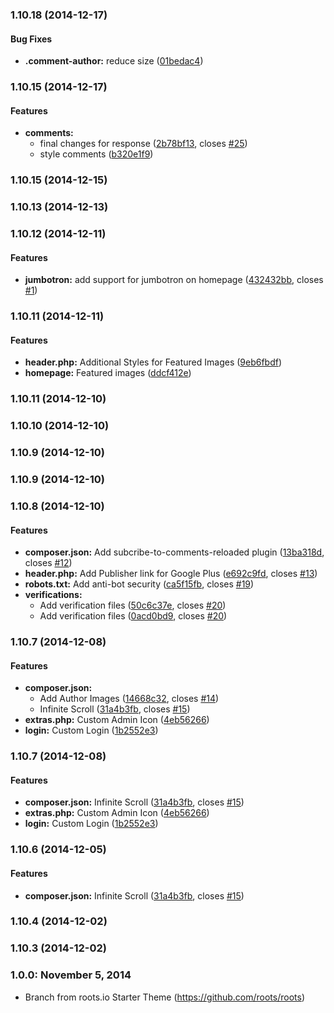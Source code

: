 <a name="1.10.18"></a>
### 1.10.18 (2014-12-17)


#### Bug Fixes

* **.comment-author:** reduce size ([01bedac4](http://github.com/jasonbutler42/grillinfools/commit/01bedac4fd89ed6dc6733547da45d265ec6141c6))


<a name="1.10.15"></a>
### 1.10.15 (2014-12-17)


#### Features

* **comments:**
  * final changes for response ([2b78bf13](http://github.com/jasonbutler42/grillinfools/commit/2b78bf13503afd4cbb6a3e0be68d4d02662512c3), closes [#25](http://github.com/jasonbutler42/grillinfools/issues/25))
  * style comments ([b320e1f9](http://github.com/jasonbutler42/grillinfools/commit/b320e1f9bce9c142bde1deed0d65cc098ec74205))


<a name="1.10.15"></a>
### 1.10.15 (2014-12-15)


<a name="1.10.13"></a>
### 1.10.13 (2014-12-13)


<a name="1.10.12"></a>
### 1.10.12 (2014-12-11)


#### Features

* **jumbotron:** add support for jumbotron on homepage ([432432bb](http://github.com/jasonbutler42/grillinfools/commit/432432bb96267907b5dc91e588c7558ff48cbc24), closes [#1](http://github.com/jasonbutler42/grillinfools/issues/1))


<a name="1.10.11"></a>
### 1.10.11 (2014-12-11)


#### Features

* **header.php:** Additional Styles for Featured Images ([9eb6fbdf](http://github.com/jasonbutler42/grillinfools/commit/9eb6fbdf2e26a3a05975761e3ef3b948a250cbec))
* **homepage:** Featured images ([ddcf412e](http://github.com/jasonbutler42/grillinfools/commit/ddcf412ed5f5462009939c4ce9e4204ff052c97e))


<a name="1.10.11"></a>
### 1.10.11 (2014-12-10)


<a name="1.10.10"></a>
### 1.10.10 (2014-12-10)


<a name="1.10.9"></a>
### 1.10.9 (2014-12-10)


<a name="1.10.9"></a>
### 1.10.9 (2014-12-10)


<a name="1.10.8"></a>
### 1.10.8 (2014-12-10)


#### Features

* **composer.json:** Add subcribe-to-comments-reloaded plugin ([13ba318d](http://github.com/jasonbutler42/grillinfools/commit/13ba318d37db14b7e126e9522e257e7f8f76db48), closes [#12](http://github.com/jasonbutler42/grillinfools/issues/12))
* **header.php:** Add Publisher link for Google Plus ([e692c9fd](http://github.com/jasonbutler42/grillinfools/commit/e692c9fd31a12a133ca0acbe8b0611a3aa0ea1b7), closes [#13](http://github.com/jasonbutler42/grillinfools/issues/13))
* **robots.txt:** Add anti-bot security ([ca5f15fb](http://github.com/jasonbutler42/grillinfools/commit/ca5f15fbbcbe9306c4d998f27b1a6d11385089f1), closes [#19](http://github.com/jasonbutler42/grillinfools/issues/19))
* **verifications:**
  * Add verification files ([50c6c37e](http://github.com/jasonbutler42/grillinfools/commit/50c6c37e95b0cc5a778dd46b08f44733982547bb), closes [#20](http://github.com/jasonbutler42/grillinfools/issues/20))
  * Add verification files ([0acd0bd9](http://github.com/jasonbutler42/grillinfools/commit/0acd0bd955412a1e2450093834141f95934b608b), closes [#20](http://github.com/jasonbutler42/grillinfools/issues/20))


<a name="1.10.7"></a>
### 1.10.7 (2014-12-08)


#### Features

* **composer.json:**
  * Add Author Images ([14668c32](http://github.com/jasonbutler42/grillinfools/commit/14668c329e52061cbcabc27114937da54af2f94f), closes [#14](http://github.com/jasonbutler42/grillinfools/issues/14))
  * Infinite Scroll ([31a4b3fb](http://github.com/jasonbutler42/grillinfools/commit/31a4b3fb1891818baa9517df15c43344c455ec46), closes [#15](http://github.com/jasonbutler42/grillinfools/issues/15))
* **extras.php:** Custom Admin Icon ([4eb56266](http://github.com/jasonbutler42/grillinfools/commit/4eb56266076716367fb81c03b165d45e67cabd1a))
* **login:** Custom Login ([1b2552e3](http://github.com/jasonbutler42/grillinfools/commit/1b2552e3917ec6a4d923e9b899461866847c0ed1))


<a name="1.10.7"></a>
### 1.10.7 (2014-12-08)


#### Features

* **composer.json:** Infinite Scroll ([31a4b3fb](http://github.com/jasonbutler42/grillinfools/commit/31a4b3fb1891818baa9517df15c43344c455ec46), closes [#15](http://github.com/jasonbutler42/grillinfools/issues/15))
* **extras.php:** Custom Admin Icon ([4eb56266](http://github.com/jasonbutler42/grillinfools/commit/4eb56266076716367fb81c03b165d45e67cabd1a))
* **login:** Custom Login ([1b2552e3](http://github.com/jasonbutler42/grillinfools/commit/1b2552e3917ec6a4d923e9b899461866847c0ed1))


<a name="1.10.6"></a>
### 1.10.6 (2014-12-05)


#### Features

* **composer.json:** Infinite Scroll ([31a4b3fb](http://github.com/jasonbutler42/grillinfools/commit/31a4b3fb1891818baa9517df15c43344c455ec46), closes [#15](http://github.com/jasonbutler42/grillinfools/issues/15))

<a name="1.10.4"></a>
### 1.10.4 (2014-12-02)


<a name="1.10.3"></a>
### 1.10.3 (2014-12-02)




<a name="1.0.0"></a>
### 1.0.0: November 5, 2014
* Branch from roots.io Starter Theme (https://github.com/roots/roots) 